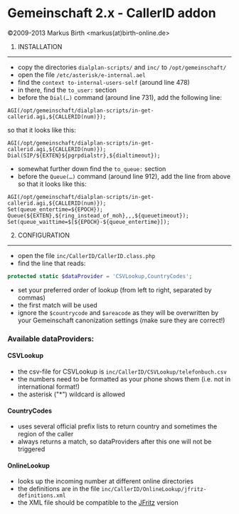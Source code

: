 Gemeinschaft 2.x - CallerID addon
=============================

©2009-2013 Markus Birth \<markus(at)birth-online.de>


1. INSTALLATION
---------------

* copy the directories `dialplan-scripts/` and `inc/` to `/opt/gemeinschaft/`
* open the file `/etc/asterisk/e-internal.ael`
* find the `context to-internal-users-self` (around line 478)
* in there, find the `to_user:` section
* before the `Dial(…)` command (around line 731), add the following line:

```
AGI(/opt/gemeinschaft/dialplan-scripts/in-get-callerid.agi,${CALLERID(num)});
```

so that it looks like this:

```
AGI(/opt/gemeinschaft/dialplan-scripts/in-get-callerid.agi,${CALLERID(num)});
Dial(SIP/${EXTEN}${pgrpdialstr},${dialtimeout});
```

* somewhat further down find the `to_queue:` section
* before the `Queue(…)` command (around line 912), add the line from above so that it looks like this:

```
AGI(/opt/gemeinschaft/dialplan-scripts/in-get-callerid.agi,${CALLERID(num)});
Set(queue_entertime=${EPOCH});
Queue(${EXTEN},${ring_instead_of_moh},,,${queuetimeout});
Set(queue_waittime=$[${EPOCH}-${queue_entertime}]);
```


2. CONFIGURATION
----------------

* open the file `inc/CallerID/CallerID.class.php`
* find the line that reads:

```php
protected static $dataProvider = 'CSVLookup,CountryCodes';
```

* set your preferred order of lookup (from left to right, separated by commas)
* the first match will be used
* ignore the `$countrycode` and `$areacode` as they will be overwritten by your
  Gemeinschaft canonization settings (make sure they are correct!)


### Available dataProviders:

#### CSVLookup
  - the csv-file for CSVLookup is `inc/CallerID/CSVLookup/telefonbuch.csv`
  - the numbers need to be formatted as your phone shows them (i.e. not in international format!)
  - the asterisk ("*") wildcard is allowed

#### CountryCodes
  - uses several official prefix lists to return country and sometimes the region of the caller
  - always returns a match, so dataProviders after this one will not be triggered

#### OnlineLookup
  - looks up the incoming number at different online directories
  - the definitions are in the file `inc/CallerID/OnlineLookup/jfritz-definitions.xml`
  - the XML file should be compatible to the [JFritz](http://jfritz.org/) version
